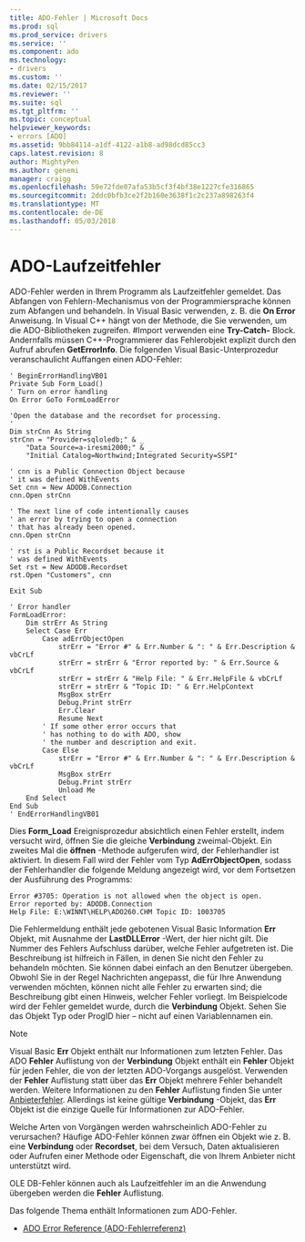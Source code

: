 ```yaml
---
title: ADO-Fehler | Microsoft Docs
ms.prod: sql
ms.prod_service: drivers
ms.service: ''
ms.component: ado
ms.technology:
- drivers
ms.custom: ''
ms.date: 02/15/2017
ms.reviewer: ''
ms.suite: sql
ms.tgt_pltfrm: ''
ms.topic: conceptual
helpviewer_keywords:
- errors [ADO]
ms.assetid: 9bb84114-a1df-4122-a1b8-ad98dcd85cc3
caps.latest.revision: 8
author: MightyPen
ms.author: genemi
manager: craigg
ms.openlocfilehash: 59e72fde07afa53b5cf3f4bf38e1227cfe316865
ms.sourcegitcommit: 2ddc0bfb3ce2f2b160e3638f1c2c237a898263f4
ms.translationtype: MT
ms.contentlocale: de-DE
ms.lasthandoff: 05/03/2018
---
```

# <a name="ado-run-time-errors"></a>ADO-Laufzeitfehler
ADO-Fehler werden in Ihrem Programm als Laufzeitfehler gemeldet. Das Abfangen von Fehlern-Mechanismus von der Programmiersprache können zum Abfangen und behandeln. In Visual Basic verwenden, z. B. die **On Error** Anweisung. In Visual C++ hängt von der Methode, die Sie verwenden, um die ADO-Bibliotheken zugreifen. #Import verwenden eine **Try-Catch-** Block. Andernfalls müssen C++-Programmierer das Fehlerobjekt explizit durch den Aufruf abrufen **GetErrorInfo**. Die folgenden Visual Basic-Unterprozedur veranschaulicht Auffangen einen ADO-Fehler:

```
' BeginErrorHandlingVB01
Private Sub Form_Load()
' Turn on error handling
On Error GoTo FormLoadError

'Open the database and the recordset for processing.
'
Dim strCnn As String
strCnn = "Provider=sqloledb;" & _
    "Data Source=a-iresmi2000;" & _
    "Initial Catalog=Northwind;Integrated Security=SSPI"

' cnn is a Public Connection Object because
' it was defined WithEvents
Set cnn = New ADODB.Connection
cnn.Open strCnn

' The next line of code intentionally causes
' an error by trying to open a connection
' that has already been opened.
cnn.Open strCnn

' rst is a Public Recordset because it
' was defined WithEvents
Set rst = New ADODB.Recordset
rst.Open "Customers", cnn

Exit Sub

' Error handler
FormLoadError:
    Dim strErr As String
    Select Case Err
        Case adErrObjectOpen
            strErr = "Error #" & Err.Number & ": " & Err.Description & vbCrLf
            strErr = strErr & "Error reported by: " & Err.Source & vbCrLf
            strErr = strErr & "Help File: " & Err.HelpFile & vbCrLf
            strErr = strErr & "Topic ID: " & Err.HelpContext
            MsgBox strErr
            Debug.Print strErr
            Err.Clear
            Resume Next
        ' If some other error occurs that
        ' has nothing to do with ADO, show
        ' the number and description and exit.
        Case Else
            strErr = "Error #" & Err.Number & ": " & Err.Description & vbCrLf
            MsgBox strErr
            Debug.Print strErr
            Unload Me
    End Select
End Sub
' EndErrorHandlingVB01
```

 Dies **Form_Load** Ereignisprozedur absichtlich einen Fehler erstellt, indem versucht wird, öffnen Sie die gleiche **Verbindung** zweimal-Objekt. Ein zweites Mal die **öffnen** -Methode aufgerufen wird, der Fehlerhandler ist aktiviert. In diesem Fall wird der Fehler vom Typ **AdErrObjectOpen**, sodass der Fehlerhandler die folgende Meldung angezeigt wird, vor dem Fortsetzen der Ausführung des Programms:

```
Error #3705: Operation is not allowed when the object is open.
Error reported by: ADODB.Connection
Help File: E:\WINNT\HELP\ADO260.CHM Topic ID: 1003705
```

 Die Fehlermeldung enthält jede gebotenen Visual Basic Information **Err** Objekt, mit Ausnahme der **LastDLLError** -Wert, der hier nicht gilt. Die Nummer des Fehlers Aufschluss darüber, welche Fehler aufgetreten ist. Die Beschreibung ist hilfreich in Fällen, in denen Sie nicht den Fehler zu behandeln möchten. Sie können dabei einfach an den Benutzer übergeben. Obwohl Sie in der Regel Nachrichten angepasst, die für Ihre Anwendung verwenden möchten, können nicht alle Fehler zu erwarten sind; die Beschreibung gibt einen Hinweis, welcher Fehler vorliegt. Im Beispielcode wird der Fehler gemeldet wurde, durch die **Verbindung** Objekt. Sehen Sie das Objekt Typ oder ProgID hier – nicht auf einen Variablennamen ein.

> [!NOTE]
>  Visual Basic **Err** Objekt enthält nur Informationen zum letzten Fehler. Das ADO **Fehler** Auflistung von der **Verbindung** Objekt enthält ein **Fehler** Objekt für jeden Fehler, die von der letzten ADO-Vorgangs ausgelöst. Verwenden der **Fehler** Auflistung statt über das **Err** Objekt mehrere Fehler behandelt werden. Weitere Informationen zu den **Fehler** Auflistung finden Sie unter [Anbieterfehler](../../../ado/guide/data/provider-errors.md). Allerdings ist keine gültige **Verbindung** -Objekt, das **Err** Objekt ist die einzige Quelle für Informationen zur ADO-Fehler.

 Welche Arten von Vorgängen werden wahrscheinlich ADO-Fehler zu verursachen? Häufige ADO-Fehler können zwar öffnen ein Objekt wie z. B. eine **Verbindung** oder **Recordset**, bei dem Versuch, Daten aktualisieren oder Aufrufen einer Methode oder Eigenschaft, die von Ihrem Anbieter nicht unterstützt wird.

 OLE DB-Fehler können auch als Laufzeitfehler im an die Anwendung übergeben werden die **Fehler** Auflistung.

 Das folgende Thema enthält Informationen zum ADO-Fehler.

-   [ADO Error Reference (ADO-Fehlerreferenz)](../../../ado/guide/data/ado-error-reference.md)
